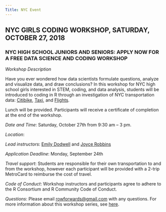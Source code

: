 ```yaml
---
Title: NYC Event
---
```


## NYC GIRLS CODING WORKSHOP, SATURDAY, OCTOBER 27, 2018

### NYC HIGH SCHOOL JUNIORS AND SENIORS: APPLY NOW FOR A FREE DATA SCIENCE AND CODING WORKSHOP

*Workshop Description*

Have you ever wondered how data scientists formulate questions, analyze and visualize data, and draw conclusions?  In this workshop for NYC high school girls interested in STEM, coding, and data analysis, students will be introduced to coding in R through an investigation of NYC transportation data: [Citibike](https://www.citibikenyc.com/system-data), [Taxi](http://www.nyc.gov/html/tlc/html/about/trip_record_data.shtml), and [Flights](https://cran.r-project.org/web/packages/nycflights13/nycflights13.pdf).

Lunch will be provided.  Participants will receive a certificate of completion at the end of the workshop.

*Date and Time*: Saturday, October 27th from 9:30 am – 3 pm.

*Location*: 

*Lead instructors*: [Emily Dodwell](https://www.linkedin.com/in/emdodwell) and [Joyce Robbins](http://www.joyce-robbins.com/about/)

*Application Deadline*: Monday, September 24th <apply here> 

*Travel support*: Students are responsible for their own transportation to and from the workshop, however each participant will be provided with a 2-trip MetroCard to reimburse the cost of travel.

*Code of Conduct*: Workshop instructors and participants agree to adhere to the R Consortium and R Community Code of Conduct.

*Questions*: Please email rowforwards@gmail.com with any questions.  For more information about this workshop series, see [here](http://forwards.github.io/edu/). 
